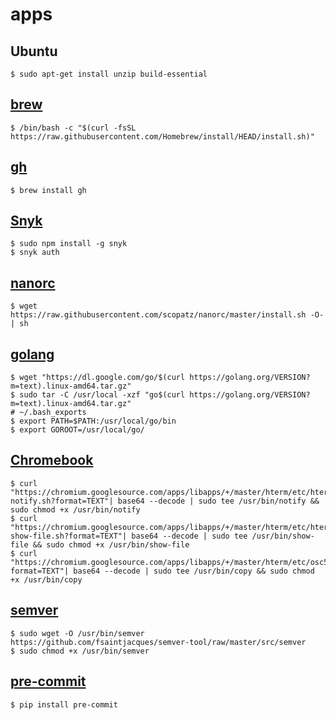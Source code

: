 # apps

## Ubuntu

```shell
$ sudo apt-get install unzip build-essential
```

## [brew](https://brew.sh/)

```shell
$ /bin/bash -c "$(curl -fsSL https://raw.githubusercontent.com/Homebrew/install/HEAD/install.sh)"
```

## [gh](https://github.com/cli/cli)

```shell
$ brew install gh
```

## [Snyk](https://snyk.io/)

```shell
$ sudo npm install -g snyk
$ snyk auth
```

## [nanorc](https://github.com/scopatz/nanorc)

```shell
$ wget https://raw.githubusercontent.com/scopatz/nanorc/master/install.sh -O- | sh
```

## [golang](https://golang.org/doc/install)

```shell
$ wget "https://dl.google.com/go/$(curl https://golang.org/VERSION?m=text).linux-amd64.tar.gz"
$ sudo tar -C /usr/local -xzf "go$(curl https://golang.org/VERSION?m=text).linux-amd64.tar.gz"
# ~/.bash_exports
$ export PATH=$PATH:/usr/local/go/bin
$ export GOROOT=/usr/local/go/
```

## [Chromebook](https://chromium.googlesource.com/apps/libapps/+/hterm-1.80/nassh/doc/FAQ.md#How-do-I-copy-text-from-the-terminal)

```shell
$ curl "https://chromium.googlesource.com/apps/libapps/+/master/hterm/etc/hterm-notify.sh?format=TEXT"| base64 --decode | sudo tee /usr/bin/notify && sudo chmod +x /usr/bin/notify
$ curl "https://chromium.googlesource.com/apps/libapps/+/master/hterm/etc/hterm-show-file.sh?format=TEXT"| base64 --decode | sudo tee /usr/bin/show-file && sudo chmod +x /usr/bin/show-file
$ curl "https://chromium.googlesource.com/apps/libapps/+/master/hterm/etc/osc52.sh?format=TEXT"| base64 --decode | sudo tee /usr/bin/copy && sudo chmod +x /usr/bin/copy
```

## [semver](https://github.com/fsaintjacques/semver-tool)

```shell
$ sudo wget -O /usr/bin/semver https://github.com/fsaintjacques/semver-tool/raw/master/src/semver
$ sudo chmod +x /usr/bin/semver
```

## [pre-commit](https://pre-commit.com/#install)

```shell
$ pip install pre-commit
```
